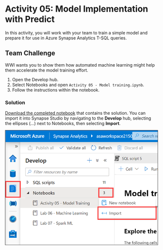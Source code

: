 # Activity 05: Model Implementation with Predict

In this activity, you will work with your team to train a simple model and prepare it for use in Azure Synapse Analytics T-SQL queries.

## Team Challenge

WWI wants you to show them how automated machine learning might help them accelerate the model training effort.

1. Open the Develop hub.
2. Select Notebooks and open `Activity 05 - Model training.ipynb`.
3. Follow the instructions within the notebook.

### Solution

[Download the completed notebook](Activity%2005%20-%20Model%20Training%20SOLUTION.ipynb) that contains the solution. You can import it into Synapse Studio by navigating to the **Develop** hub, selecting the ellipses (...) next to Notebooks, then selecting **Import**.

![The Import menu item is highlighted.](media/import-notebook.png "Import")